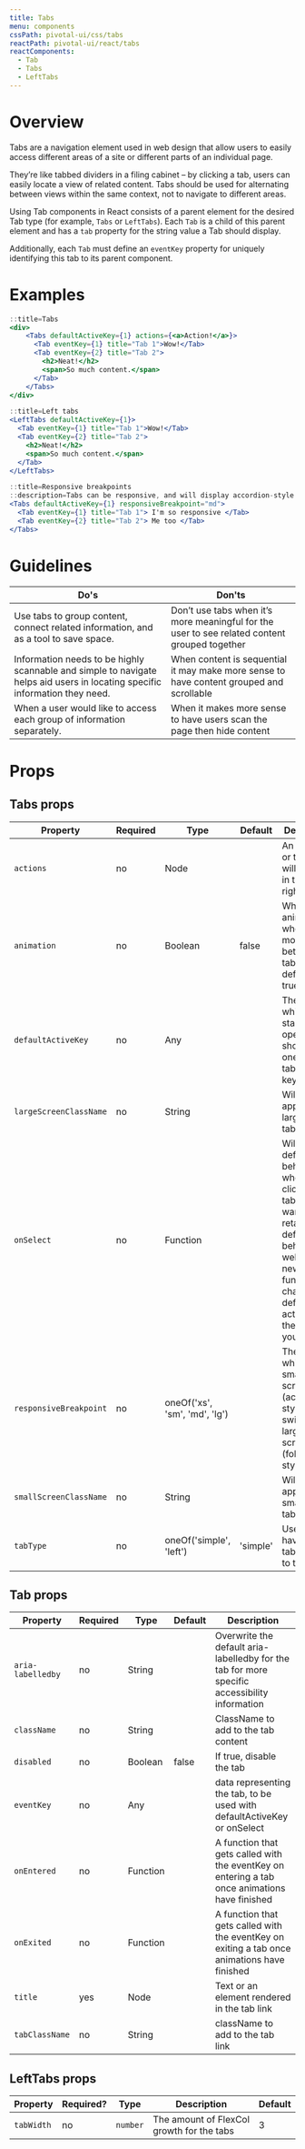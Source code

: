 ```yaml
---
title: Tabs
menu: components
cssPath: pivotal-ui/css/tabs
reactPath: pivotal-ui/react/tabs
reactComponents:
  - Tab
  - Tabs
  - LeftTabs
---
```


# Overview

Tabs are a navigation element used in web design that allow users to easily access different areas of a site or different parts of an individual page.

They’re like tabbed dividers in a filing cabinet – by clicking a tab, users can easily locate a view of related content. Tabs should be used for alternating between views within the same context, not to navigate to different areas.

Using Tab components in React consists of a parent element for the desired Tab type (for example,
`Tabs` or `LeftTabs`). Each `Tab` is a child of this parent element and has a `tab` property for the
string value a Tab should display.

Additionally, each `Tab` must define an `eventKey` property for uniquely identifying this tab to its parent component.

# Examples

```jsx
::title=Tabs
<div>
    <Tabs defaultActiveKey={1} actions={<a>Action!</a>}>
      <Tab eventKey={1} title="Tab 1">Wow!</Tab>
      <Tab eventKey={2} title="Tab 2">
        <h2>Neat!</h2>
        <span>So much content.</span>
      </Tab>
    </Tabs>
</div>
```

```jsx
::title=Left tabs
<LeftTabs defaultActiveKey={1}>
  <Tab eventKey={1} title="Tab 1">Wow!</Tab>
  <Tab eventKey={2} title="Tab 2">
    <h2>Neat!</h2>
    <span>So much content.</span>
  </Tab>
</LeftTabs>
```

```jsx
::title=Responsive breakpoints
::description=Tabs can be responsive, and will display accordion-style on small screens and folder-style on large screens.
<Tabs defaultActiveKey={1} responsiveBreakpoint="md">
  <Tab eventKey={1} title="Tab 1"> I'm so responsive </Tab>
  <Tab eventKey={2} title="Tab 2"> Me too </Tab>
</Tabs>
```

# Guidelines

Do's         | Don'ts
-------------|----------
Use tabs to group content, connect related information, and as a tool to save space. | Don’t use tabs when it’s more meaningful for the user to see related content grouped together
Information needs to be highly scannable and simple to navigate helps aid users in locating specific information they need. | When content is sequential it may make more sense to have content grouped and scrollable
When a user would like to access each group of information separately. | When it makes more sense to have users scan the page then hide content


# Props

## Tabs props

Property               | Required | Type     | Default | Description
-----------------------|----------|-------------------------------|----------|------------
`actions`              | no       | Node                          |          | An element or text that will display in the upper right
`animation`            | no       | Boolean                       | false    | Whether to animate when moving between tabs, defaults to true
`defaultActiveKey`     | no       | Any                           |          | The tab which will start out open. This should equal one of your tab's event keys
`largeScreenClassName` | no       | String                        |          | Will be applied to large screen tabs only
`onSelect`             | no       | Function                      |          | Will override default behavior when clicking on a tab. If you want to retain the default behavior as well as add new functionality, change default active key in the function you provide
`responsiveBreakpoint` | no       | oneOf('xs', 'sm', 'md', 'lg') |          | The size at which the small-screen tabs (accordion-style) should switch to large-screen tabs (folder-style)
`smallScreenClassName` | no       | String                        |          | Will be applied to small screen tabs only
`tabType`              | no       | oneOf('simple', 'left')       | 'simple' | Use 'left' to have the tabs stacked to the left

## Tab props

Property          | Required | Type     | Default | Description
------------------|----------|----------|---------|------------
`aria-labelledby` | no       | String   |         | Overwrite the default aria-labelledby for the tab for more specific accessibility information
`className`       | no       | String   |         | ClassName to add to the tab content
`disabled`        | no       | Boolean  | false   | If true, disable the tab
`eventKey`        | no       | Any      |         | data representing the tab, to be used with defaultActiveKey or onSelect
`onEntered`       | no       | Function |         | A function that gets called with the eventKey on entering a tab once animations have finished
`onExited`        | no       | Function |         | A function that gets called with the eventKey on exiting a tab once animations have finished
`title`           | yes      | Node     |         | Text or an element rendered in the tab link
`tabClassName`    | no       | String   |         | className to add to the tab link

## LeftTabs props

Property   | Required? | Type             | Description                                  | Default
-----------| ----------|------------------| ---------------------------------------------|------------------------
`tabWidth` | no        |  `number`        | The amount of FlexCol growth for the tabs    | 3